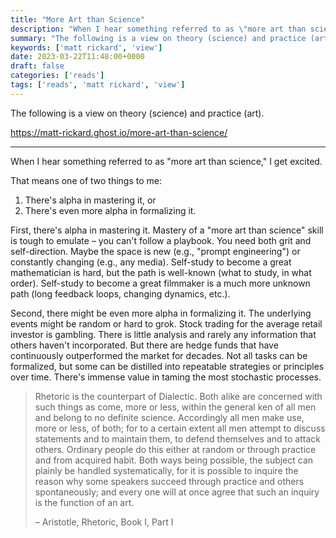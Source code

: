 ```yaml
---
title: "More Art than Science"
description: "When I hear something referred to as \"more art than science,\" I get excited."
summary: "The following is a view on theory (science) and practice (art)."
keywords: ['matt rickard', 'view']
date: 2023-03-22T11:48:00+0000
draft: false
categories: ['reads']
tags: ['reads', 'matt rickard', 'view']
---
```


The following is a view on theory (science) and practice (art).

https://matt-rickard.ghost.io/more-art-than-science/

---

When I hear something referred to as "more art than science," I get excited.

That means one of two things to me:

1.  There's alpha in mastering it, or
2.  There's even more alpha in formalizing it.

First, there's alpha in mastering it. Mastery of a "more art than science" skill is tough to emulate – you can't follow a playbook. You need both grit and self-direction. Maybe the space is new (e.g., "prompt engineering") or constantly changing (e.g., any media). Self-study to become a great mathematician is hard, but the path is well-known (what to study, in what order). Self-study to become a great filmmaker is a much more unknown path (long feedback loops, changing dynamics, etc.).

Second, there might be even more alpha in formalizing it. The underlying events might be random or hard to grok. Stock trading for the average retail investor is gambling. There is little analysis and rarely any information that others haven't incorporated. But there are hedge funds that have continuously outperformed the market for decades. Not all tasks can be formalized, but some can be distilled into repeatable strategies or principles over time. There's immense value in taming the most stochastic processes.

> Rhetoric is the counterpart of Dialectic. Both alike are concerned with such things as come, more or less, within the general ken of all men and belong to no definite science. Accordingly all men make use, more or less, of both; for to a certain extent all men attempt to discuss statements and to maintain them, to defend themselves and to attack others. Ordinary people do this either at random or through practice and from acquired habit. Both ways being possible, the subject can plainly be handled systematically, for it is possible to inquire the reason why some speakers succeed through practice and others spontaneously; and every one will at once agree that such an inquiry is the function of an art.  
>   
> – Aristotle, Rhetoric, Book I, Part I
